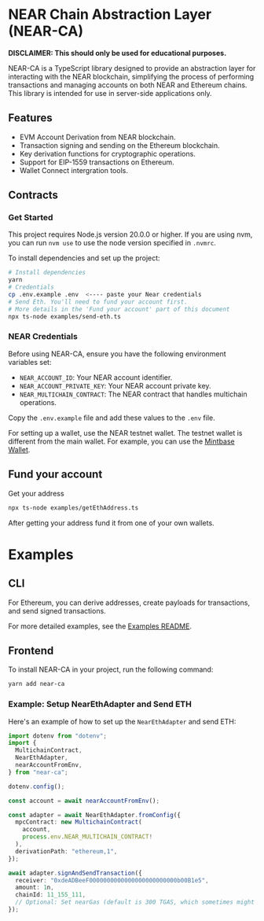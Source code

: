 # NEAR Chain Abstraction Layer (NEAR-CA)

**DISCLAIMER: This should only be used for educational purposes.**

NEAR-CA is a TypeScript library designed to provide an abstraction layer for interacting with the NEAR blockchain, simplifying the process of performing transactions and managing accounts on both NEAR and Ethereum chains. This library is intended for use in server-side applications only.

## Features

- EVM Account Derivation from NEAR blockchain.
- Transaction signing and sending on the Ethereum blockchain.
- Key derivation functions for cryptographic operations.
- Support for EIP-1559 transactions on Ethereum.
- Wallet Connect intergration tools.

## Contracts

### Get Started

This project requires Node.js version 20.0.0 or higher.
If you are using nvm, you can run `nvm use` to use the node version specified in `.nvmrc`.

To install dependencies and set up the project:

```sh
# Install dependencies
yarn
# Credentials
cp .env.example .env  <---- paste your Near credentials
# Send Eth. You'll need to fund your account first.
# More details in the 'Fund your account' part of this document
npx ts-node examples/send-eth.ts
```

### NEAR Credentials

Before using NEAR-CA, ensure you have the following environment variables set:

- `NEAR_ACCOUNT_ID`: Your NEAR account identifier.
- `NEAR_ACCOUNT_PRIVATE_KEY`: Your NEAR account private key.
- `NEAR_MULTICHAIN_CONTRACT`: The NEAR contract that handles multichain operations.

Copy the `.env.example` file and add these values to the `.env` file.

For setting up a wallet, use the NEAR testnet wallet.
The testnet wallet is different from the main wallet.
For example, you can use the [Mintbase Wallet](https://testnet.wallet.mintbase.xyz/).

## Fund your account

Get your address

```sh
npx ts-node examples/getEthAddress.ts
```

After getting your address fund it from one of your own wallets.

# Examples

## CLI

For Ethereum, you can derive addresses, create payloads for transactions, and send signed transactions.

For more detailed examples, see the [Examples README](./examples/README.md).

## Frontend

To install NEAR-CA in your project, run the following command:

```bash
yarn add near-ca
```

### Example: Setup NearEthAdapter and Send ETH

Here's an example of how to set up the `NearEthAdapter` and send ETH:

```typescript
import dotenv from "dotenv";
import {
  MultichainContract,
  NearEthAdapter,
  nearAccountFromEnv,
} from "near-ca";

dotenv.config();

const account = await nearAccountFromEnv();

const adapter = await NearEthAdapter.fromConfig({
  mpcContract: new MultichainContract(
    account,
    process.env.NEAR_MULTICHAIN_CONTRACT!
  ),
  derivationPath: "ethereum,1",
});

await adapter.signAndSendTransaction({
  receiver: "0xdeADBeeF0000000000000000000000000b00B1e5",
  amount: 1n,
  chainId: 11_155_111,
  // Optional: Set nearGas (default is 300 TGAS, which sometimes might not be sufficient)
});
```
